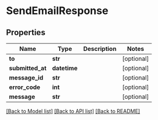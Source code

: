 # SendEmailResponse

## Properties
Name | Type | Description | Notes
------------ | ------------- | ------------- | -------------
**to** | **str** |  | [optional] 
**submitted_at** | **datetime** |  | [optional] 
**message_id** | **str** |  | [optional] 
**error_code** | **int** |  | [optional] 
**message** | **str** |  | [optional] 

[[Back to Model list]](../README.md#documentation-for-models) [[Back to API list]](../README.md#documentation-for-api-endpoints) [[Back to README]](../README.md)


